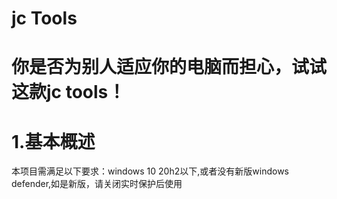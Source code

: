 # jc Tools
# 你是否为别人适应你的电脑而担心，试试这款jc tools！
# 1.基本概述
本项目需满足以下要求：windows 10 20h2以下,或者没有新版windows defender,如是新版，请关闭实时保护后使用
